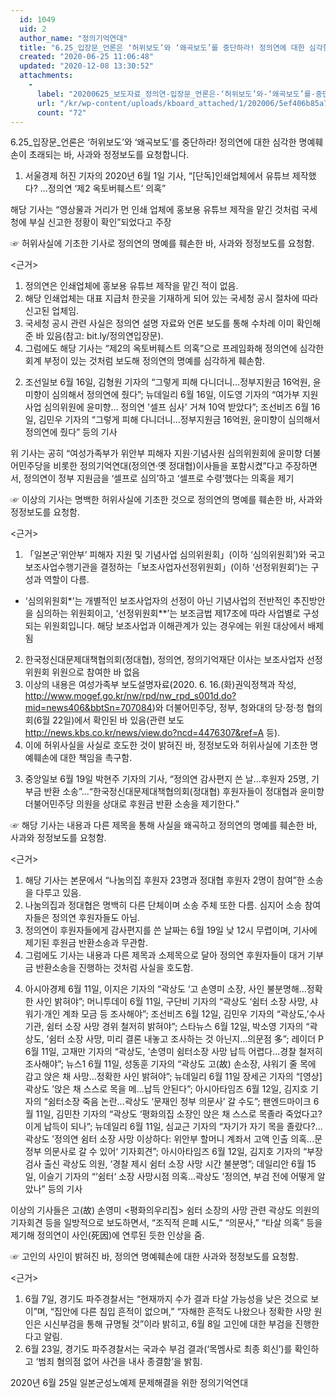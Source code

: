 ```yaml
---
  id: 1049
  uid: 2
  author_name: "정의기억연대"
  title: "6.25_입장문_언론은 ‘허위보도’와 ‘왜곡보도’를 중단하라! 정의연에 대한 심각한 명예훼손이 초래되는 바, 사과와 정정보도를 요청합니다."
  created: "2020-06-25 11:06:48"
  updated: "2020-12-08 13:30:52"
  attachments: 
    - 
      label: "20200625_보도자료_정의연-입장문_언론은-‘허위보도’와-‘왜곡보도’를-중단하라.hwp"
      url: "/kr/wp-content/uploads/kboard_attached/1/202006/5ef406b85a7206192400.hwp"
      count: "72"
---
```

6.25_입장문_언론은 ‘허위보도’와 ‘왜곡보도’를 중단하라! 정의연에 대한 심각한 명예훼손이 초래되는 바, 사과와 정정보도를 요청합니다.
 

1. 서울경제 허진 기자의 2020년 6월 1일 기사, “\[단독\]인쇄업체에서 유튜브 제작했다? ...정의연 ‘제2 옥토버훼스트’ 의혹”

해당 기사는 “영상물과 거리가 먼 인쇄 업체에 홍보용 유튜브 제작을 맡긴 것처럼 국세청에 부실 신고한 정황이 확인”되었다고 주장

☞ 허위사실에 기초한 기사로 정의연의 명예를 훼손한 바, 사과와 정정보도를 요청함. 

<근거>
1) 정의연은 인쇄업체에 홍보용 유튜브 제작을 맡긴 적이 없음.
2) 해당 인쇄업체는 대표 지급처 한곳을 기재하게 되어 있는 국세청 공시 절차에 따라 신고된 업체임.
3) 국세청 공시 관련 사실은 정의연 설명 자료와 언론 보도를 통해 수차례 이미 확인해 준 바 있음(참고: bit.ly/정의연입장문).
4) 그럼에도 해당 기사는 “제2의 옥토버훼스트 의혹”으로 프레임화해 정의연에 심각한 회계 부정이 있는 것처럼 보도해 정의연의 명예를 심각하게 훼손함.

2. 조선일보 6월 16일, 김형원 기자의 “그렇게 피해 다니더니…정부지원금 16억원, 윤미향이 심의해서 정의연에 줬다”; 뉴데일리 6월 16일, 이도영 기자의 “여가부 지원사업 심의위원에 윤미향… 정의연 '셀프 심사' 거쳐 10억 받았다”; 조선비즈 6월 16일, 김민우 기자의 “그렇게 피해 다니더니…정부지원금 16억원, 윤미향이 심의해서 정의연에 줬다” 등의 기사

위 기사는 공히 “여성가족부가 위안부 피해자 지원·기념사원 심의위원회에 윤미향 더불어민주당을 비롯한 정의기억연대(정의연·옛 정대협)이사들을 포함시켰”다고 주장하면서, 정의연이 정부 지원금을 ‘셀프로 심의’하고 ‘셀프로 수령’했다는 의혹을 제기

☞ 이상의 기사는 명백한 허위사실에 기초한 것으로 정의연의 명예를 훼손한 바, 사과와 정정보도를 요청함. 
 
<근거>
1) 「일본군‘위안부’ 피해자 지원 및 기념사업 심의위원회」(이하 ‘심의위원회’)와 국고보조사업수행기관을 결정하는「보조사업자선정위원회」(이하 ‘선정위원회’)는 구성과 역할이 다름.
 - ‘심의위원회\*’는 개별적인 보조사업자의 선정이 아닌 기념사업의 전반적인 추진방안을 심의하는 위원회이고, ‘선정위원회\*\*’는 보조금법 제17조에 따라 사업별로 구성되는 위원회입니다. 해당 보조사업과 이해관계가 있는 경우에는 위원 대상에서 배제됨
2) 한국정신대문제대책협의회(정대협), 정의연, 정의기억재단 이사는 보조사업자 선정위원회 위원으로 참여한 바 없음
3) 이상의 내용은 여성가족부 보도설명자료(2020. 6. 16.(화)권익정책과 작성, 
http://www.mogef.go.kr/nw/rpd/nw_rpd_s001d.do?mid=news406&bbtSn=707084)와 더불어민주당, 정부, 청와대의 당·정·청 협의회(6월 22일)에서 확인된 바 있음(관련 보도
 http://news.kbs.co.kr/news/view.do?ncd=4476307&ref=A 등).
4) 이에 허위사실을 사실로 호도한 것이 밝혀진 바, 정정보도와 허위사실에 기초한 명예훼손에 대한 책임을 촉구함. 

3. 중앙일보 6월 19일 박현주 기자의 기사, “정의연 감사편지 쓴 날…후원자 25명, 기부금 반환 소송”...“한국정신대문제대책협의회(정대협) 후원자들이 정대협과 윤미향 더불어민주당 의원을 상대로 후원금 반환 소송을 제기한다.”

☞ 해당 기사는 내용과 다른 제목을 통해 사실을 왜곡하고 정의연의 명예를 훼손한 바, 사과와 정정보도를 요청함.

<근거>
1) 해당 기사는 본문에서 “나눔의집 후원자 23명과 정대협 후원자 2명이 참여”한 소송을 다루고 있음.
2) 나눔의집과 정대협은 명백히 다른 단체이며 소송 주체 또한 다름. 심지어 소송 참여자들은 정의연 후원자들도 아님.
3) 정의연이 후원자들에게 감사편지를 쓴 날짜는 6월 19일 낮 12시 무렵이며, 기사에 제기된 후원금 반환소송과 무관함.
3) 그럼에도 기사는 내용과 다른 제목과 소제목으로 달아 정의연 후원자들이 대거 기부금 반환소송을 진행하는 것처럼 사실을 호도함.

4. 아시아경제 6월 11일, 이지은 기자의 “곽상도 ‘고 손영미 소장, 사인 불분명해...정확한 사인 밝혀야”; 머니투데이 6월 11일, 구단비 기자의 “곽상도 ‘쉼터 소장 사망, 샤워기·개인 계좌 모금 등 조사해야”; 조선비즈 6월 12일, 김민우 기자의 “곽상도,’수사기관, 쉼터 소장 사망 경위 철저히 밝혀야”; 스타뉴스 6월 12일, 박소영 기자의 “곽상도, ’쉼터 소장 사망, 미리 결론 내놓고 조사하는 것 아닌지...의문점 多”; 레이더 P 6월 11일, 고재만 기자의 “곽상도, ‘손영미 쉼터소장 사망 납득 어렵다...경찰 철저히 조사해야”; 뉴스1 6월 11일, 성동훈 기자의 “곽상도 고(故) 손소장, 샤워기 줄 목에 감고 앉은 채 사망...정확한 사인 밝혀야”; 뉴데일리 6월 11일 장세곤 기자의 “\[영상\] 곽상도 ’앉은 채 스스로 목을 메...납득 안된다”; 아시아타임즈 6월 12일, 김지호 기자의 “쉼터소장 죽음 논란...곽상도 ‘문재인 정부 의문사’ 갈 수도”; 팬엔드마이크 6월 11일, 김민찬 기자의 “곽상도 ‘평화의집 소장인 앉은 채 스스로 목졸라 죽었다고? 이게 납득이 되나”; 뉴데일리 6월 11일, 심교근 기자의 “자기가 자기 목을 졸랐다?...곽상도 ’정의연 쉼터 소장 사망 이상하다: 위안부 할머니 계좌서 고액 인출 의혹...문 정부 의문사로 갈 수 있어‘ 기자회견”; 아시아타임즈 6월 12일, 김지호 기자의 “부장검사 출신 곽상도 의원, ‘경찰 제시 쉼터 소장 사망 시간 불분명”; 데일리안 6월 15일, 이슬기 기자의 “’쉼터‘ 소장 사망시점 의혹...곽상도 ’정의연, 부검 전에 어떻게 알았나” 등의 기사 

 이상의 기사들은 고(故) 손영미 <평화의우리집> 쉼터 소장의 사망 관련 곽상도 의원의 기자회견 등을 일방적으로 보도하면서, “조직적 은폐 시도,” “의문사,” “타살 의혹” 등을 제기해 정의연이 사인(死因)에 연루된 듯한 인상을 줌. 

☞ 고인의 사인이 밝혀진 바, 정의연 명예훼손에 대한 사과와 정정보도를 요청함.

<근거>
1. 6월 7일, 경기도 파주경찰서는 “현재까지 수가 결과 타살 가능성을 낮은 것으로 보이”며, “집안에 다른 침입 흔적이 없으며,” “자해한 흔적도 나왔으나 정확한 사망 원인은 시신부검을 통해 규명될 것”이라 밝히고, 6월 8일 고인에 대한 부검을 진행한다고 알림.
2. 6월 23일, 경기도 파주경찰서는 국과수 부검 결과(‘목멤사로 최종 회신’)를 확인하고 ‘범죄 혐의점 없어 사건을 내사 종결함’을 밝힘. 


2020년 6월 25일
일본군성노예제 문제해결을 위한 정의기억연대